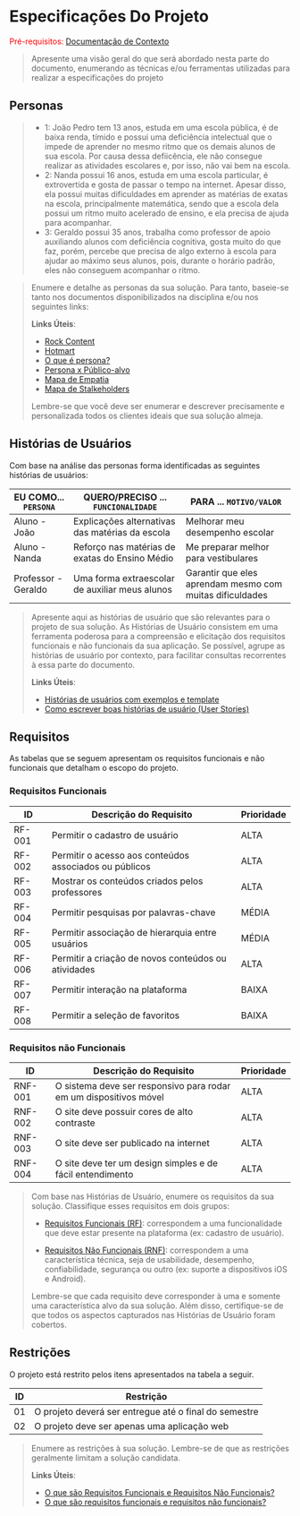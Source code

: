# Especificações Do Projeto

<span style="color:red">Pré-requisitos: <a href="1-Contexto.md"> Documentação de Contexto</a></span>

> Apresente uma visão geral do que será abordado nesta parte do
> documento, enumerando as técnicas e/ou ferramentas utilizadas para
> realizar a especificações do projeto

## Personas
> - 1: João Pedro tem 13 anos, estuda em uma escola pública, é de baixa renda, tímido e
possui uma deficiência intelectual que o impede de aprender no mesmo ritmo que os demais alunos 
de sua escola. Por causa dessa defiicência, ele não consegue realizar as atividades escolares e, por 
isso, não vai bem na escola.
> - 2: Nanda possui 16 anos, estuda em uma escola particular, é extrovertida e gosta de passar o tempo
na internet. Apesar disso, ela possui muitas dificuldades em aprender as matérias de exatas na escola, 
principalmente matemática, sendo que a escola dela possui um ritmo muito acelerado de ensino, e ela 
precisa de ajuda para acompanhar.
> - 3: Geraldo possui 35 anos, trabalha como professor de apoio auxiliando alunos com deficiência 
cognitiva, gosta muito do que faz, porém, percebe que precisa de algo externo à escola para ajudar ao 
máximo seus alunos, pois, durante o horário padrão, eles não conseguem acompanhar o ritmo.

> Enumere e detalhe as personas da sua solução. Para
> tanto, baseie-se tanto nos documentos disponibilizados na disciplina
> e/ou nos seguintes links:
>
> **Links Úteis**:
> - [Rock Content](https://rockcontent.com/blog/personas/)
> - [Hotmart](https://blog.hotmart.com/pt-br/como-criar-persona-negocio/)
> - [O que é persona?](https://resultadosdigitais.com.br/blog/persona-o-que-e/)
> - [Persona x Público-alvo](https://flammo.com.br/blog/persona-e-publico-alvo-qual-a-diferenca/)
> - [Mapa de Empatia](https://resultadosdigitais.com.br/blog/mapa-da-empatia/)
> - [Mapa de Stalkeholders](https://www.racecomunicacao.com.br/blog/como-fazer-o-mapeamento-de-stakeholders/)
>
> Lembre-se que você deve ser enumerar e descrever precisamente e
> personalizada todos os clientes ideais que sua solução almeja.

## Histórias de Usuários

Com base na análise das personas forma identificadas as seguintes histórias de usuários:

|EU COMO... `PERSONA`| QUERO/PRECISO ... `FUNCIONALIDADE` |PARA ... `MOTIVO/VALOR`                 |
|--------------------|------------------------------------|----------------------------------------|
|Aluno - João       | Explicações alternativas das matérias da escola | Melhorar meu desempenho escolar                          |
|Aluno - Nanda      | Reforço nas matérias de exatas do Ensino Médio  | Me preparar melhor para vestibulares                     |
|Professor - Geraldo| Uma forma extraescolar de auxiliar meus alunos  | Garantir que eles aprendam mesmo com muitas dificuldades |


> Apresente aqui as histórias de usuário que são relevantes para o
> projeto de sua solução. As Histórias de Usuário consistem em uma
> ferramenta poderosa para a compreensão e elicitação dos requisitos
> funcionais e não funcionais da sua aplicação. Se possível, agrupe as
> histórias de usuário por contexto, para facilitar consultas
> recorrentes à essa parte do documento.
>
> **Links Úteis**:
> - [Histórias de usuários com exemplos e template](https://www.atlassian.com/br/agile/project-management/user-stories)
> - [Como escrever boas histórias de usuário (User Stories)](https://medium.com/vertice/como-escrever-boas-users-stories-hist%C3%B3rias-de-usu%C3%A1rios-b29c75043fac)

## Requisitos

As tabelas que se seguem apresentam os requisitos funcionais e não funcionais que detalham o escopo do projeto.

### Requisitos Funcionais

|ID    | Descrição do Requisito  | Prioridade |
|------|-----------------------------------------|----|
|RF-001| Permitir o cadastro de usuário                           | ALTA | 
|RF-002| Permitir o acesso aos conteúdos associados ou públicos   | ALTA |
|RF-003| Mostrar os conteúdos criados pelos professores           | ALTA |
|RF-004| Permitir pesquisas por palavras-chave                    | MÉDIA |
|RF-005| Permitir associação de hierarquia entre usuários         | MÉDIA |
|RF-006| Permitir a criação de novos conteúdos ou atividades      | ALTA |
|RF-007| Permitir interação na plataforma                         | BAIXA |
|RF-008| Permitir a seleção de favoritos                          | BAIXA |

### Requisitos não Funcionais

|ID     | Descrição do Requisito  |Prioridade |
|-------|-------------------------|----|
|RNF-001| O sistema deve ser responsivo para rodar em um dispositivos móvel | ALTA | 
|RNF-002| O site deve possuir cores de alto contraste                       | ALTA |
|RNF-003| O site deve ser publicado na internet                             | ALTA |
|RNF-004| O site deve ter um design simples e de fácil entendimento         | ALTA |


> Com base nas Histórias de Usuário, enumere os requisitos da sua
> solução. Classifique esses requisitos em dois grupos:
>
> - [Requisitos Funcionais
>   (RF)](https://pt.wikipedia.org/wiki/Requisito_funcional):
>   correspondem a uma funcionalidade que deve estar presente na
>   plataforma (ex: cadastro de usuário).
>
> - [Requisitos Não Funcionais
>   (RNF)](https://pt.wikipedia.org/wiki/Requisito_n%C3%A3o_funcional):
>   correspondem a uma característica técnica, seja de usabilidade,
>   desempenho, confiabilidade, segurança ou outro (ex: suporte a
>   dispositivos iOS e Android).
>
> Lembre-se que cada requisito deve corresponder à uma e somente uma
> característica alvo da sua solução. Além disso, certifique-se de que
> todos os aspectos capturados nas Histórias de Usuário foram cobertos.

## Restrições

O projeto está restrito pelos itens apresentados na tabela a seguir.

|ID| Restrição                                             |
|--|-------------------------------------------------------|
|01| O projeto deverá ser entregue até o final do semestre |
|02| O projeto deve ser apenas uma aplicação web           |



> Enumere as restrições à sua solução. Lembre-se de que as restrições
> geralmente limitam a solução candidata.
> 
> **Links Úteis**:
> - [O que são Requisitos Funcionais e Requisitos Não Funcionais?](https://codificar.com.br/requisitos-funcionais-nao-funcionais/)
> - [O que são requisitos funcionais e requisitos não funcionais?](https://analisederequisitos.com.br/requisitos-funcionais-e-requisitos-nao-funcionais-o-que-sao/)
